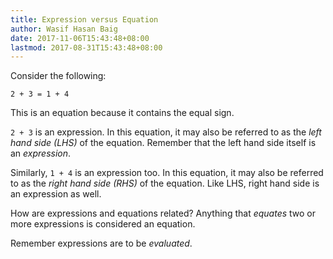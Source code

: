 ```yaml
---
title: Expression versus Equation
author: Wasif Hasan Baig
date: 2017-11-06T15:43:48+08:00
lastmod: 2017-08-31T15:43:48+08:00
---
```


Consider the following:

```
2 + 3 = 1 + 4
```

This is an equation because it contains the equal sign.

`2 + 3` is an expression.
In this equation, it may also be referred to as the *left hand side (LHS)* of
the equation.
Remember that the left hand side itself is an *expression*.

Similarly, `1 + 4` is an expression too.
In this equation, it may also be referred to as the *right hand side (RHS)* of
the equation.
Like LHS, right hand side is an expression as well.

How are expressions and equations related?
Anything that *equates* two or more expressions is considered an equation.

Remember expressions are to be *evaluated*.
